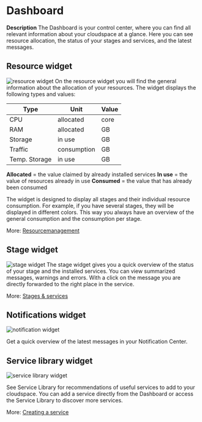﻿---
sidebar_position: 2
---

# Dashboard

**Description**
The Dashboard is your control center, where you can find all relevant information about your cloudspace at a glance.
Here you can see resource allocation, the status of your stages and services, and the latest messages.

## Resource widget
![resource widget](https://api.mogenius.com/file/id/61e9457a-abde-4cac-95f8-1bf5d5d4c934)
On the resource widget you will find the general information about the allocation of your resources. The widget displays the following types and values:

|Type|Unit  |Value|
|--|--|--|
| CPU | allocated |core|
| RAM | allocated |GB|
| Storage | in use |GB|
| Traffic | consumption |GB|
| Temp. Storage | in use |GB|

**Allocated** = the value claimed by already installed services
**In use** = the value of resources already in use
**Consumed** = the value that has already been consumed

The widget is designed to display all stages and their individual resource consumption. For example, if you have several stages, they will be displayed in different colors. This way you always have an overview of the general consumption and the consumption per stage.

More: [Resourcemanagement](./../cloud-management/resource-management.md)

## Stage widget
![stage widget](https://api.mogenius.com/file/id/3ecb3ef8-9d8a-4ffe-9e30-bcb677cbc6d1)
The stage widget gives you a quick overview of the status of your stage and the installed services. You can view summarized messages, warnings and errors. With a click on the message you are directly forwarded to the right place in the service.    

More: [Stages & services](stages-and-services.md)

## Notifications widget
![notification widget](https://api.mogenius.com/file/id/2143c80c-fa34-4f1b-ad75-825950aa60a0)

Get a quick overview of the latest messages in your Notification Center.

## Service library widget

![service library widget](https://api.mogenius.com/file/id/be76547a-768b-4f5e-a4e4-55d24bc3ecfb)

See Service Library for recommendations of useful services to add to your cloudspace. You can add a service directly from the Dashboard or access the Service Library to discover more services.

More: [Creating a service](services.md)
